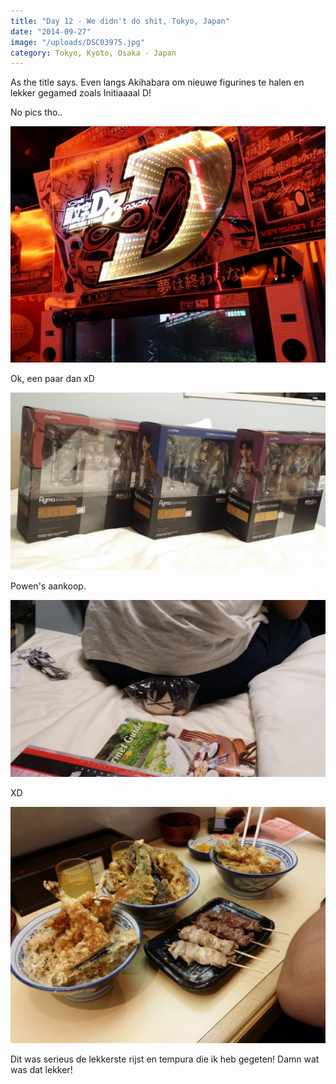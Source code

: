 ```yaml
---
title: "Day 12 - We didn't do shit, Tokyo, Japan"
date: "2014-09-27"
image: "/uploads/DSC03975.jpg"
category: Tokyo, Kyoto, Osaka - Japan
---
```


As the title says. Even langs Akihabara om nieuwe figurines te halen en lekker gegamed zoals Initiaaaal D!

No pics tho..

![2014-09-24 22.33.47](/uploads/2014-09-24-22.33.47-1024x768.jpg)

Ok, een paar dan xD

![2014-09-26 20.01.23](/uploads/2014-09-26-20.01.23-e1411836628610-1024x576.jpg)

Powen's aankoop.

![2014-09-26 20.02.37](/uploads/2014-09-26-20.02.37-1024x576.jpg)

XD

![2014-09-26 20.46.20](/uploads/2014-09-26-20.46.20-1024x768.jpg)

Dit was serieus de lekkerste rijst en tempura die ik heb gegeten! Damn wat was dat lekker!
